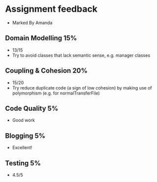 # Assignment feedback

- Marked By Amanda

## Domain Modelling 15%
- 13/15
- Try to avoid classes that lack semantic sense, e.g. manager classes

## Coupling & Cohesion 20%
- 15/20
- Try reduce duplicate code (a sign of low cohesion) by making use of polymorphism (e.g. for normalTransferFile)

## Code Quality 5%
- Good work

## Blogging 5%
- Excellent!

## Testing 5%
- 4.5/5